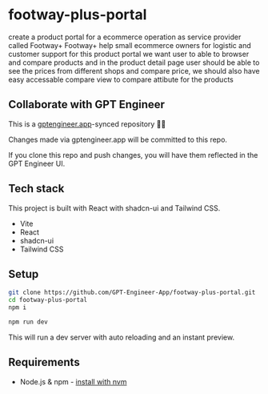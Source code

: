 # footway-plus-portal

create a product portal for a ecommerce operation as service provider called Footway+
Footway+ help small ecommerce owners for logistic and customer support
for this product portal we want user to able to browser and compare products 
and in the product detail page user should be able to see the prices from different shops and compare price, we should also have easy accessable compare view to compare attibute for the products

## Collaborate with GPT Engineer

This is a [gptengineer.app](https://gptengineer.app)-synced repository 🌟🤖

Changes made via gptengineer.app will be committed to this repo.

If you clone this repo and push changes, you will have them reflected in the GPT Engineer UI.

## Tech stack

This project is built with React with shadcn-ui and Tailwind CSS.

- Vite
- React
- shadcn-ui
- Tailwind CSS

## Setup

```sh
git clone https://github.com/GPT-Engineer-App/footway-plus-portal.git
cd footway-plus-portal
npm i
```

```sh
npm run dev
```

This will run a dev server with auto reloading and an instant preview.

## Requirements

- Node.js & npm - [install with nvm](https://github.com/nvm-sh/nvm#installing-and-updating)
